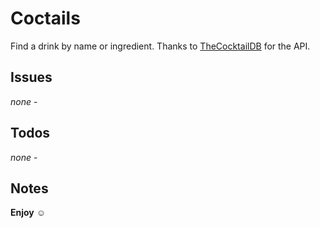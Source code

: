 # Coctails

Find a drink by name or ingredient.
Thanks to [TheCocktailDB](https://www.thecocktaildb.com/api.php) for the API.

## Issues

*none* -

## Todos

*none* -

## Notes

**Enjoy** ☺️
